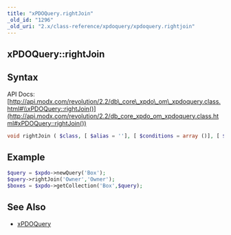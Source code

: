 ```yaml
---
title: "xPDOQuery.rightJoin"
_old_id: "1296"
_old_uri: "2.x/class-reference/xpdoquery/xpdoquery.rightjoin"
---
```


## xPDOQuery::rightJoin

## Syntax

API Docs: [http://api.modx.com/revolution/2.2/db\_core\_xpdo\_om\_xpdoquery.class.html#\\xPDOQuery::rightJoin()](http://api.modx.com/revolution/2.2/db_core_xpdo_om_xpdoquery.class.html#xPDOQuery::rightJoin())

``` php
void rightJoin ( $class, [ $alias = ''], [ $conditions = array ()], [ $conjunction = xPDOQuery::SQL_AND], [ $binding = null], [ $condGroup = 0])
```

## Example

``` php
$query = $xpdo->newQuery('Box');
$query->rightJoin('Owner','Owner');
$boxes = $xpdo->getCollection('Box',$query);
```

## See Also

- [xPDOQuery](extending-modx/xpdo/class-reference/xpdoquery "xPDOQuery")